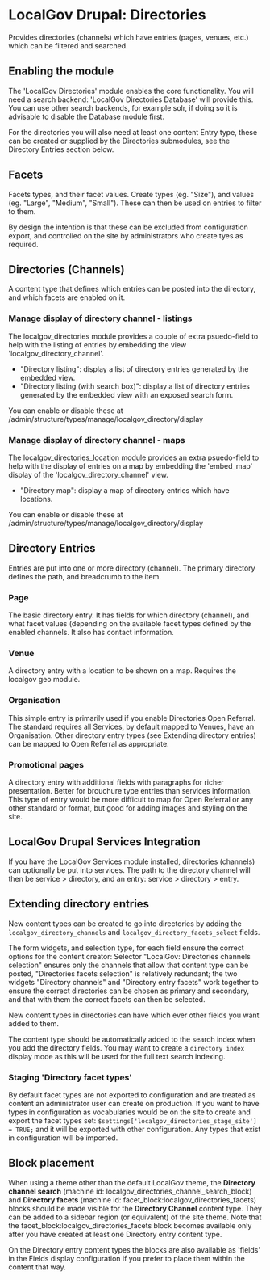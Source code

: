 # LocalGov Drupal: Directories

Provides directories (channels) which have entries (pages, venues, etc.) which
can be filtered and searched.

## Enabling the module

The 'LocalGov Directories' module enables the core functionality. You will need
a search backend: 'LocalGov Directories Database' will provide this. You can use
other search backends, for example solr, if doing so it is advisable to disable
the Database module first.

For the directories you will also need at least one content Entry type, these
can be created or supplied by the Directories submodules, see the Directory
Entries section below.

## Facets

Facets types, and their facet values. Create types (eg. "Size"), and values (eg.
"Large", "Medium", "Small"). These can then be used on entries to filter to them.

By design the intention is that these can be excluded from configuration export,
and controlled on the site by administrators who create tyes as required.

## Directories (Channels)

A content type that defines which entries can be posted into the directory, and
which facets are enabled on it.

### Manage display of directory channel - listings

The localgov_directories module provides a couple of extra psuedo-field to help
with the listing of entries by embedding the view 'localgov_directory_channel'.

- "Directory listing": display a list of directory entries generated by the embedded view.
- "Directory listing (with search box)": display a list of directory entries generated by the embedded view with an exposed search form.

You can enable or disable these at /admin/structure/types/manage/localgov_directory/display

### Manage display of directory channel - maps

The localgov_directories_location module provides an extra psuedo-field to help
with the display of entries on a map by embedding the 'embed_map' display of the
'localgov_directory_channel' view.

- "Directory map": display a map of directory entries which have locations.

You can enable or disable these at /admin/structure/types/manage/localgov_directory/display

## Directory Entries

Entries are put into one or more directory (channel). The primary directory
defines the path, and breadcrumb to the item.

### Page

The basic directory entry. It has fields for which directory (channel), and
what facet values (depending on the available facet types defined by the
enabled channels. It also has contact information.

### Venue

A directory entry with a location to be shown on a map. Requires the
localgov geo module.

### Organisation

This simple entry is primarily used if you enable Directories Open Referral.
The standard requires all Services, by default mapped to Venues, have an
Organisation. Other directory entry types (see Extending directory entries)
can be mapped to Open Referral as appropriate.

### Promotional pages

A directory entry with additional fields with paragraphs for richer
presentation. Better for brouchure type entries than services information.
This type of entry would be more difficult to map for Open Referral or any
other standard or format, but good for adding images and styling on the site.

## LocalGov Drupal Services Integration

If you have the LocalGov Services module installed, directories (channels) can
optionally be put into services. The path to the directory channel will then be
service > directory, and an entry: service > directory > entry.

## Extending directory entries

New content types can be created to go into directories by adding the
`localgov_directory_channels` and `localgov_directory_facets_select` fields.

The form widgets, and selection type, for each field ensure the correct options
for the content creator: Selector "LocalGov: Directories channels selection"
ensures only the channels that allow that content type can be posted,
"Directories facets selection" is relatively redundant; the two widgets
"Directory channels" and "Directory entry facets" work together to ensure the
correct directories can be chosen as primary and secondary, and that with them
the correct facets can then be selected.

New content types in directories can have which ever other fields you want
added to them.

The content type should be automatically added to the search index when you add
the directory fields. You may want to create a `directory index` display mode
as this will be used for the full text search indexing.

### Staging 'Directory facet types'

By default facet types are not exported to configuration and are treated as
content an administrator user can create on production. If you want to have
types in configuration as vocabularies would be on the site to create and
export the facet types set:
`$settings['localgov_directories_stage_site'] = TRUE;`
and it will be exported with other configuration. Any types that exist in
configuration will be imported.

## Block placement

When using a theme other than the default LocalGov theme, the
**Directory channel search** (machine id: localgov_directories_channel_search_block)
and **Directory facets** (machine id: facet_block:localgov_directories_facets)
blocks should be made visible for the **Directory Channel** content type.
They can be added to a sidebar region (or equivalent) of the site theme.  Note
that the facet_block:localgov_directories_facets block becomes available only
after you have created at least one Directory entry content type.

On the Directory entry content types the blocks are also available as 'fields'
in the Fields display configuration if you prefer to place them within the
content that way.
